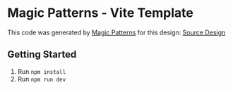 # Magic Patterns - Vite Template

This code was generated by [Magic Patterns](https://magicpatterns.com) for this design: [Source Design](https://www.magicpatterns.com/c/bsgrcm8jtds3fnnyigbca8)

## Getting Started

1. Run `npm install`
2. Run `npm run dev`
